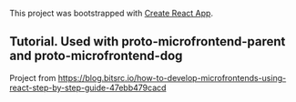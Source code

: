 This project was bootstrapped with [Create React App](https://github.com/facebook/create-react-app).

## Tutorial. Used with proto-microfrontend-parent and proto-microfrontend-dog

Project from https://blog.bitsrc.io/how-to-develop-microfrontends-using-react-step-by-step-guide-47ebb479cacd
